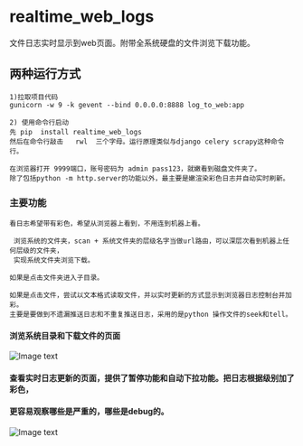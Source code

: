 # realtime_web_logs
文件日志实时显示到web页面。附带全系统硬盘的文件浏览下载功能。

## 两种运行方式
```
1)拉取项目代码 
gunicorn -w 9 -k gevent --bind 0.0.0.0:8888 log_to_web:app

2) 使用命令行启动
先 pip  install realtime_web_logs
然后在命令行敲击   rwl  三个字母。运行原理类似与django celery scrapy这种命令行。

在浏览器打开 9999端口，账号密码为 admin pass123，就嫩看到磁盘文件夹了。
除了包括python -m http.server的功能以外，最主要是嫩渲染彩色日志并自动实时刷新。

```

### 主要功能
~~~
看日志希望带有彩色，希望从浏览器上看到，不用连到机器上看。

 浏览系统的文件夹，scan + 系统文件夹的层级名字当做url路由，可以深层次看到机器上任何层级的文件夹，
 实现系统文件夹浏览下载。

如果是点击文件夹进入子目录。

如果是点击文件，尝试以文本格式读取文件，并以实时更新的方式显示到浏览器日志控制台并加彩。 
主要是要做到不遗漏推送日志和不重复推送日志，采用的是python 操作文件的seek和tell。

 ~~~ 

#### 浏览系统目录和下载文件的页面

![Image text](https://i.niupic.com/images/2019/08/11/_118.png)

#### 查看实时日志更新的页面，提供了暂停功能和自动下拉功能。把日志根据级别加了彩色，
#### 更容易观察哪些是严重的，哪些是debug的。
![Image text](https://i.niupic.com/images/2019/08/11/_119.png)

